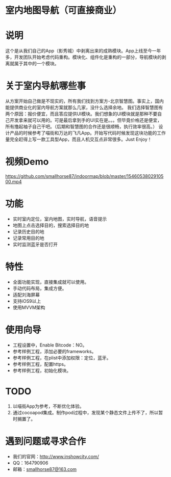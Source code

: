 # 室内地图导航（可直接商业）

# 说明
这个是从我们自己的App（影秀城）中剥离出来的成熟模块。App上线至今一年多，开发团队开始考虑代码重构。模块化、组件化是重构的一部分，导航模块的剥离就属于其中的一个模块。

# 关于室内导航哪些事
从方案开始自己做是不现实的，所有我们找到方案方-北京智慧图。事实上，国内能提供商业化的室内导航方案就那么几家，没什么选择余地。
我们选择智慧图有两个原因：报价便宜，而且答应提供UI模块。我们想象的UI模块就是那种不要自己开发拿来就可以用的。可是最后拿到手的UI实在是。。。但毕竟价格还是便宜，所有撸起袖子自己干吧。（后期和智慧图的合作还是很顺畅，执行效率很高。）
设计产品的时候参考了喵街和万达的飞凡App。开始写代码时候发现这块功能的工作量完全赶得上写一款工具型App，而且人机交互点非常很多。Just Enjoy！

# 视频Demo
https://github.com/smallhorse87/indoormap/blob/master/1546053802910500.mp4

# 功能
- 实时室内定位，室内地图，实时导航，语音提示
- 地图上点击选择目的，搜索选择目的地
- 记录历史目的地
- 记录常用目的地
- 实时监测蓝牙是否打开

# 特性

- 全面功能实现，直接集成就可以使用。
- 手动代码布局，集成方便。
- 适配刘海屏幕
- 支持iOS9以上
- 使用MVVM架构

# 使用向导
- 工程设置中，Enable Bitcode：NO。
- 参考样例工程，添加必要的frameworks。
- 参考样例工程，在plist中添加权限：定位，蓝牙。
- 参考样例工程，配置https。
- 参考样例工程，初始化模块。


# TODO
1. 以喵街App为参考，不断优化体验。
2. 通过cocoapod集成。制作pod过程中，发现某个静态文件上传不了，所以暂时搁置了。

# 遇到问题或寻求合作
- 我们的官网：http://www.inshowcity.com/
- QQ：164790906
- 邮箱：smallhorse87@163.com

